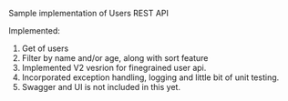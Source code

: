 Sample implementation of Users REST API

Implemented:
1) Get of users
2) Filter by name and/or age, along with sort feature
3) Implemented V2 vesrion for finegrained user api.
4) Incorporated exception handling, logging and little bit of unit testing.
5) Swagger and UI is not included in this yet.
